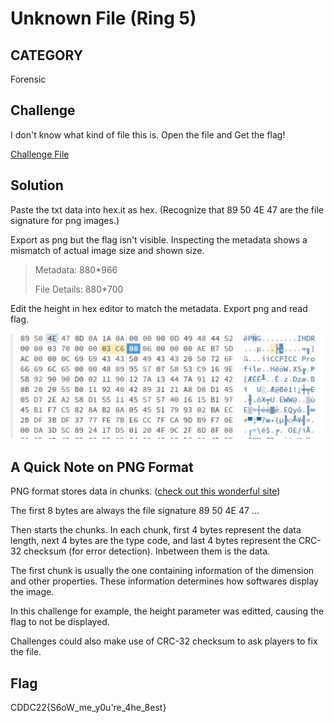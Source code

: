 # Unknown File (Ring 5)

## CATEGORY

Forensic

## Challenge

I don't know what kind of file this is.
Open the file and Get the flag!

[Challenge File](./Resources/Unknown_file.zip)

## Solution

Paste the txt data into hex.it as hex. (Recognize that 89 50 4E 47 are the file signature for png images.)

Export as png but the flag isn't visible. Inspecting the metadata shows a mismatch of actual image size and shown size. 

> Metadata: 880*966
> 
> File Details: 880*700

Edit the height in hex editor to match the metadata. Export png and read flag. 

![image](./Resources/unknown_file.png)

## A Quick Note on PNG Format

PNG format stores data in chunks. ([check out this wonderful site](https://www.nayuki.io/page/png-file-chunk-inspector#:~:text=A%20PNG%20file%20is%20composed,depend%20on%20the%20chunk%20type))

The first 8 bytes are always the file signature 89 50 4E 47 ...

Then starts the chunks. In each chunk, first 4 bytes represent the data length, next 4 bytes are the type code, and last 4 bytes represent the CRC-32 checksum (for error detection).
Inbetween them is the data.

The first chunk is usually the one containing information of the dimension and other properties. These information determines how softwares display the image.

In this challenge for example, the height parameter was editted, causing the flag to not be displayed. 

Challenges could also make use of CRC-32 checksum to ask players to fix the file.  

## Flag

CDDC22{S6oW_me_y0u're_4he_8est}
